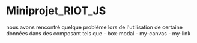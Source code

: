 # Miniprojet_RIOT_JS

nous avons rencontré quelque problème lors de l'utilisation de certaine données dans des composant tels que 
    - box-modal
    - my-canvas
    - my-link
    